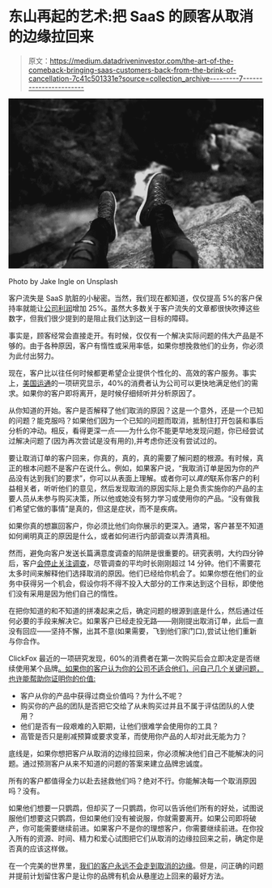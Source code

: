 # 东山再起的艺术:把 SaaS 的顾客从取消的边缘拉回来

> 原文：<https://medium.datadriveninvestor.com/the-art-of-the-comeback-bringing-saas-customers-back-from-the-brink-of-cancellation-7c41c501331e?source=collection_archive---------7----------------------->

![](img/1859b04e25f89f956bc6fa6dff75c9a2.png)

Photo by Jake Ingle on Unsplash

客户流失是 SaaS 肮脏的小秘密。当然，我们现在都知道，仅仅提高 5%的客户保持率就能让[公司利润](https://www.forbes.com/forbes/welcome/?toURL=https://www.forbes.com/sites/jerryjao/2015/01/21/customer-retention-is-king-retention-marketing-provides-greater-roi/&refURL=https://www.google.com/&referrer=https://www.google.com/)增加 25%。虽然大多数关于客户流失的文章都很快吹捧这些数字，但我们很少提到的是阻止我们达到这一目标的障碍。

事实是，顾客经常会直接走开。有时候，仅仅有一个解决实际问题的伟大产品是不够的。由于各种原因，客户有惰性或采用率低，如果你想挽救他们的业务，你必须为此付出努力。

现在，客户比以往任何时候都更希望企业提供个性化的、高效的客户服务。事实上，[美国运通](http://about.americanexpress.com/news/docs/2017-Customer-Service-Barometer.pdf)的一项研究显示，40%的消费者认为公司可以更快地满足他们的需求。如果你的客户即将离开，是时候仔细倾听并分析原因了。

从你知道的开始。客户是否解释了他们取消的原因？这是一个意外，还是一个已知的问题？能克服吗？如果他们因为一个已知的问题而取消，抵制住打开包装和事后分析的冲动。相反，看得更深一点——为什么你不能更早地发现问题，你已经尝试过解决问题了(因为再次尝试是没有用的),并考虑你还没有尝试过的。

要让取消订单的客户回来，你真的，真的，真的需要了解问题的根源。有时候，真正的根本问题不是客户在说什么。例如，如果客户说，“我取消订单是因为你的产品没有达到我们的要求”，你可以从表面上理解。或者你可以*真的*联系你客户的利益相关者，听听他们的意见，然后发现取消的原因实际上是负责实施你的产品的主要人员从未参与购买决策，所以他或她没有努力学习或使用你的产品。“没有做我们希望它做的事情”是真的，但这是症状，而不是疾病。

如果你真的想赢回客户，你必须比他们向你展示的更深入。通常，客户甚至不知道如何阐明真正的原因是什么，或者如何进行内部调查以弄清真相。

然而，避免向客户发送长篇满意度调查的陷阱是很重要的。研究表明，大约四分钟后，客户[会停止关注调查](https://www.profitwell.com/blog/lessons-from-sending-5m-saas-customer-development-surveys)，尽管调查的平均时长刚刚超过 14 分钟。他们不需要花太多时间来解释他们选择取消的原因。他们已经给你机会了。如果你想在他们的业务中获得另一个机会，假设你将不得不投入大部分的工作来达到这个目标，即使他们没有采用是因为他们自己的惰性。

在把你知道的和不知道的拼凑起来之后，确定问题的根源到底是什么，然后通过任何必要的手段来解决它。如果客户已经走投无路——刚刚提出取消订单，此后一直没有回应——坚持不懈，出其不意(如果需要，飞到他们家门口),尝试让他们重新与你合作。

ClickFox 最近的一项研究发现，60%的消费者在第一次购买后会立即决定是否继续使用某个品牌[。如果你的客户认为你的公司不适合他们，问自己几个关键问题，也许能帮助你证明你的价值:](https://blog.clickfox.com/blog/clickfox-survey-finds-apple-continues-to-lead-in-customer-loyalty-in-third-consecutive-)

*   客户从你的产品中获得过商业价值吗？为什么不呢？
*   购买你的产品的团队是否把它交给了从未购买过并且不属于评估团队的人使用？
*   他们是否有一段艰难的入职期，让他们很难学会使用你的工具？
*   高管是否只是削减预算或要求变革，而使用你产品的人却对此无能为力？

底线是，如果你想把客户从取消的边缘拉回来，你必须解决他们自己不能解决的问题。通过预测客户从来不知道的问题的答案来建立品牌忠诚度。

所有的客户都值得全力以赴去拯救他们吗？绝对不行。你能解决每一个取消原因吗？没有。

如果他们想要一只鹦鹉，但却买了一只鹦鹉，你可以告诉他们所有的好处，试图说服他们想要这只鹦鹉，但如果他们没有被说服，你就需要离开。如果公司即将破产，你可能需要继续前进。如果客户不是你的理想客户，你需要继续前进。在你投入所有的资源、时间、精力和爱心试图把它们从取消的边缘拉回来之前，确定你是否真的应该这样做。

在一个完美的世界里，[我们的客户永远不会走到取消的边缘](https://married2growth.com/2018/03/21/what-is-customer-churn-and-why-does-it-matter/)。但是，问正确的问题并提前计划留住客户是让你的品牌有机会从悬崖边上回来的最好方法。